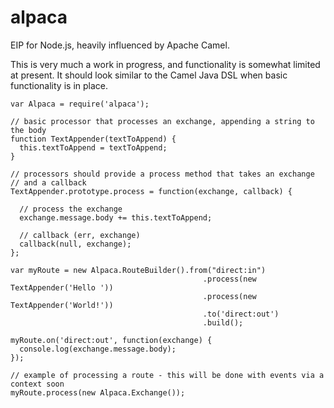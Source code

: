 alpaca
======

EIP for Node.js, heavily influenced by Apache Camel.

This is very much a work in progress, and functionality is somewhat limited at present. It should look similar to the Camel Java DSL when basic functionality 
is in place.

```
var Alpaca = require('alpaca');

// basic processor that processes an exchange, appending a string to the body
function TextAppender(textToAppend) {
  this.textToAppend = textToAppend;
}

// processors should provide a process method that takes an exchange
// and a callback
TextAppender.prototype.process = function(exchange, callback) {

  // process the exchange
  exchange.message.body += this.textToAppend;

  // callback (err, exchange)
  callback(null, exchange);
};

var myRoute = new Alpaca.RouteBuilder().from("direct:in")
                                           .process(new TextAppender('Hello '))
                                           .process(new TextAppender('World!'))
                                           .to('direct:out')
                                           .build();

myRoute.on('direct:out', function(exchange) {
  console.log(exchange.message.body);
});

// example of processing a route - this will be done with events via a context soon
myRoute.process(new Alpaca.Exchange());
```

